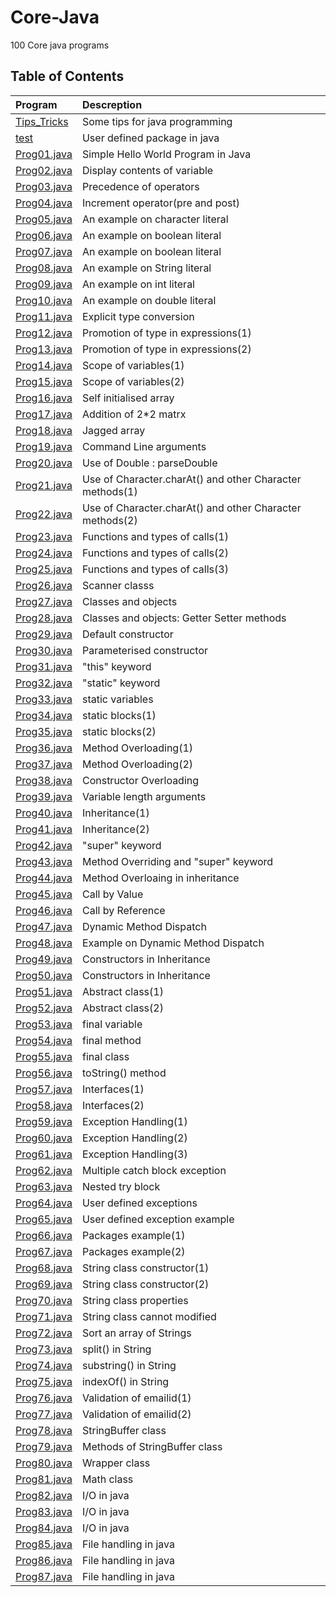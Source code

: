 # Core-Java
100 Core java programs

## Table of Contents
|Program                        |Descreption                            |
|:------------------------------|:--------------------------------------|
|[Tips_Tricks](Tips_Tricks)|Some tips for java programming|
|[test](test)  |User defined package in java|
|[Prog01.java](Prog01.java)  |Simple Hello World Program in Java|
|[Prog02.java](Prog02.java)  |Display contents of variable|
|[Prog03.java](Prog03.java)  |Precedence of operators|
|[Prog04.java](Prog04.java)  |Increment operator(pre and post)|
|[Prog05.java](Prog05.java)  |An example on character literal|
|[Prog06.java](Prog06.java)  |An example on boolean literal|
|[Prog07.java](Prog07.java)  |An example on boolean literal|
|[Prog08.java](Prog08.java)  |An example on String literal|
|[Prog09.java](Prog09.java)  |An example on int literal|
|[Prog10.java](Prog10.java)|An example on double literal|
|[Prog11.java](Prog11.java)| Explicit type conversion|
|[Prog12.java](Prog12.java)|Promotion of type in expressions(1)|
|[Prog13.java](Prog13.java)|Promotion of type in expressions(2)|
|[Prog14.java](Prog14.java)|Scope of variables(1)|
|[Prog15.java](Prog15.java)|Scope of variables(2)|
|[Prog16.java](Prog16.java)|Self initialised array|
|[Prog17.java](Prog17.java)|Addition of 2*2 matrx|
|[Prog18.java](Prog18.java)|Jagged array|
|[Prog19.java](Prog19.java)|Command Line arguments|
|[Prog20.java](Prog20.java)|Use of Double : parseDouble|
|[Prog21.java](Prog21.java)|Use of Character.charAt() and other Character methods(1)|
|[Prog22.java](Prog22.java)|Use of Character.charAt() and other Character methods(2)|
|[Prog23.java](Prog23.java)|Functions and types of calls(1)|
|[Prog24.java](Prog24.java)|Functions and types of calls(2)|
|[Prog25.java](Prog25.java)|Functions and types of calls(3)|
|[Prog26.java](Prog26.java)|Scanner classs|
|[Prog27.java](Prog27.java)|Classes and objects|
|[Prog28.java](Prog28.java)|Classes and objects: Getter Setter methods|
|[Prog29.java](Prog29.java)|Default constructor|
|[Prog30.java](Prog30.java)|Parameterised constructor|
|[Prog31.java](Prog31.java)|"this" keyword|
|[Prog32.java](Prog32.java)|"static" keyword|
|[Prog33.java](Prog33.java)|static variables|
|[Prog34.java](Prog34.java)|static blocks(1)|
|[Prog35.java](Prog35.java)|static blocks(2)|
|[Prog36.java](Prog36.java)|Method Overloading(1)|
|[Prog37.java](Prog37.java)|Method Overloading(2)|
|[Prog38.java](Prog38.java)|Constructor Overloading|
|[Prog39.java](Prog39.java)|Variable length arguments|
|[Prog40.java](Prog40.java)|Inheritance(1)|
|[Prog41.java](Prog41.java)|Inheritance(2)|
|[Prog42.java](Prog42.java)|"super" keyword|
|[Prog43.java](Prog43.java)|Method Overriding and "super" keyword|
|[Prog44.java](Prog44.java)|Method Overloaing in inheritance|
|[Prog45.java](Prog45.java)|Call by Value|
|[Prog46.java](Prog46.java)|Call by Reference|
|[Prog47.java](Prog47.java)|Dynamic Method Dispatch|
|[Prog48.java](Prog48.java)|Example on Dynamic Method Dispatch|
|[Prog49.java](Prog49.java)|Constructors in Inheritance|
|[Prog50.java](Prog50.java)|Constructors in Inheritance|
|[Prog51.java](Prog51.java)|Abstract class(1)|
|[Prog52.java](Prog52.java)|Abstract class(2)|
|[Prog53.java](Prog53.java)|final variable|
|[Prog54.java](Prog54.java)|final method|
|[Prog55.java](Prog55.java)|final class|
|[Prog56.java](Prog56.java)|toString() method|
|[Prog57.java](Prog57.java)|Interfaces(1)|
|[Prog58.java](Prog58.java)|Interfaces(2)|
|[Prog59.java](Prog59.java)|Exception Handling(1)|
|[Prog60.java](Prog60.java)|Exception Handling(2)|
|[Prog61.java](Prog61.java)|Exception Handling(3)|
|[Prog62.java](Prog62.java)|Multiple catch block exception|
|[Prog63.java](Prog63.java)|Nested try block|
|[Prog64.java](Prog64.java)|User defined exceptions|
|[Prog65.java](Prog65.java)|User defined exception example|
|[Prog66.java](Prog66.java)|Packages example(1)|
|[Prog67.java](Prog67.java)|Packages example(2)|
|[Prog68.java](Prog68.java)|String class constructor(1)|
|[Prog69.java](Prog69.java)|String class constructor(2)|
|[Prog70.java](Prog70.java)|String class properties|
|[Prog71.java](Prog71.java)|String class cannot modified|
|[Prog72.java](Prog72.java)|Sort an array of Strings|
|[Prog73.java](Prog73.java)|split() in String|
|[Prog74.java](Prog74.java)|substring() in String|
|[Prog75.java](Prog75.java)|indexOf() in String|
|[Prog76.java](Prog76.java)|Validation of emailid(1)|
|[Prog77.java](Prog77.java)|Validation of emailid(2)|
|[Prog78.java](Prog78.java)|StringBuffer class|
|[Prog79.java](Prog79.java)|Methods of StringBuffer class|
|[Prog80.java](Prog80.java)|Wrapper class|
|[Prog81.java](Prog81.java)|Math class|
|[Prog82.java](Prog82.java)|I/O in java|
|[Prog83.java](Prog83.java)|I/O in java|
|[Prog84.java](Prog84.java)|I/O in java|
|[Prog85.java](Prog85.java)|File handling in java|
|[Prog86.java](Prog86.java)|File handling in java|
|[Prog87.java](Prog87.java)|File handling in java|
